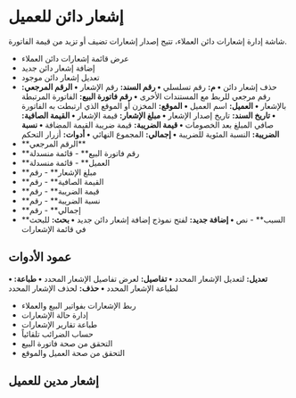 # إشعار دائن للعميل
شاشة إدارة إشعارات دائن العملاء، تتيح إصدار إشعارات تضيف أو تزيد من قيمة
الفاتورة.
- عرض قائمة إشعارات دائن العملاء
- إضافة إشعار دائن جديد
- تعديل إشعار دائن موجود
- حذف إشعار دائن
**• م:** رقم تسلسلي
**• رقم السند:** رقم الإشعار
**• الرقم المرجعي:** رقم مرجعي للربط مع المستندات الأخرى
**• رقم فاتورة البيع:** الفاتورة المرتبطة بالإشعار
**• العميل:** اسم العميل
**• الموقع:** المخزن أو الموقع الذي ارتبطت به الفاتورة
**• تاريخ السند:** تاريخ إصدار الإشعار
**• مبلغ الإشعار:** قيمة الإشعار
**• القيمة الصافية:** صافي المبلغ بعد الخصومات
**• قيمة الضريبة:** قيمة ضريبة القيمة المضافة
**• نسبة الضريبة:** النسبة المئوية للضريبة
**• إجمالي:** المجموع النهائي
**• أدوات:** أزرار التحكم 
- \*\*الرقم المرجعي\*\* 
- \*\*رقم فاتورة البيع\*\*  - قائمة منسدلة
- \*\*العميل\*\*  - قائمة منسدلة
- \*\*مبلغ الإشعار\*\*  - رقم
- \*\*القيمة الصافية\*\*  - رقم
- \*\*قيمة الضريبة\*\*  - رقم
- \*\*نسبة الضريبة\*\*  - رقم
- \*\*إجمالي\*\*  - رقم
- \*\*السبب\*\*  - نص
**• إضافة جديد:** لفتح نموذج إضافة إشعار دائن جديد
**• بحث:** للبحث في قائمة الإشعارات
## عمود الأدوات
**• تعديل:** لتعديل الإشعار المحدد
**• تفاصيل:** لعرض تفاصيل الإشعار المحدد
**• طباعة:** لطباعة الإشعار المحدد
**• حذف:** لحذف الإشعار المحدد

- ربط الإشعارات بفواتير البيع والعملاء
- إدارة حالة الإشعارات
- طباعة تقارير الإشعارات
- حساب الضرائب تلقائياً
- التحقق من صحة فاتورة البيع
- التحقق من صحة العميل والموقع
## إشعار مدين للعميل
